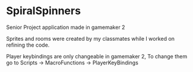 # SpiralSpinners

Senior Project application made in gamemaker 2


Sprites and rooms were created by my classmates while I worked on refining the code.

Player keybindings are only changeable in gamemaker 2,
To change them go to Scripts -> MacroFunctions -> PlayerKeyBindings
